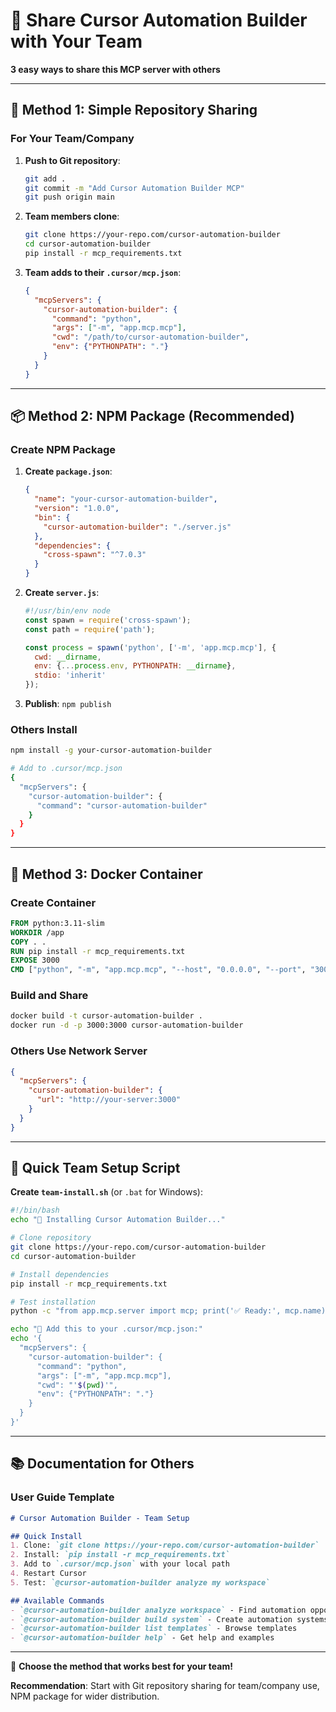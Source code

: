 # 🚀 Share Cursor Automation Builder with Your Team

**3 easy ways to share this MCP server with others**

---

## 🎯 **Method 1: Simple Repository Sharing** 

### **For Your Team/Company**
1. **Push to Git repository**:
   ```bash
   git add .
   git commit -m "Add Cursor Automation Builder MCP"
   git push origin main
   ```

2. **Team members clone**:
   ```bash
   git clone https://your-repo.com/cursor-automation-builder
   cd cursor-automation-builder
   pip install -r mcp_requirements.txt
   ```

3. **Team adds to their `.cursor/mcp.json`**:
   ```json
   {
     "mcpServers": {
       "cursor-automation-builder": {
         "command": "python",
         "args": ["-m", "app.mcp.mcp"],
         "cwd": "/path/to/cursor-automation-builder",
         "env": {"PYTHONPATH": "."}
       }
     }
   }
   ```

---

## 📦 **Method 2: NPM Package (Recommended)**

### **Create NPM Package**
1. **Create `package.json`**:
   ```json
   {
     "name": "your-cursor-automation-builder",
     "version": "1.0.0",
     "bin": {
       "cursor-automation-builder": "./server.js"
     },
     "dependencies": {
       "cross-spawn": "^7.0.3"
     }
   }
   ```

2. **Create `server.js`**:
   ```javascript
   #!/usr/bin/env node
   const spawn = require('cross-spawn');
   const path = require('path');
   
   const process = spawn('python', ['-m', 'app.mcp.mcp'], {
     cwd: __dirname,
     env: {...process.env, PYTHONPATH: __dirname},
     stdio: 'inherit'
   });
   ```

3. **Publish**: `npm publish`

### **Others Install**
```bash
npm install -g your-cursor-automation-builder

# Add to .cursor/mcp.json
{
  "mcpServers": {
    "cursor-automation-builder": {
      "command": "cursor-automation-builder"
    }
  }
}
```

---

## 🐳 **Method 3: Docker Container**

### **Create Container**
```dockerfile
FROM python:3.11-slim
WORKDIR /app
COPY . .
RUN pip install -r mcp_requirements.txt
EXPOSE 3000
CMD ["python", "-m", "app.mcp.mcp", "--host", "0.0.0.0", "--port", "3000"]
```

### **Build and Share**
```bash
docker build -t cursor-automation-builder .
docker run -d -p 3000:3000 cursor-automation-builder
```

### **Others Use Network Server**
```json
{
  "mcpServers": {
    "cursor-automation-builder": {
      "url": "http://your-server:3000"
    }
  }
}
```

---

## 🎯 **Quick Team Setup Script**

**Create `team-install.sh`** (or `.bat` for Windows):
```bash
#!/bin/bash
echo "🚀 Installing Cursor Automation Builder..."

# Clone repository
git clone https://your-repo.com/cursor-automation-builder
cd cursor-automation-builder

# Install dependencies
pip install -r mcp_requirements.txt

# Test installation
python -c "from app.mcp.server import mcp; print('✅ Ready:', mcp.name)"

echo "📝 Add this to your .cursor/mcp.json:"
echo '{
  "mcpServers": {
    "cursor-automation-builder": {
      "command": "python",
      "args": ["-m", "app.mcp.mcp"],
      "cwd": "'$(pwd)'",
      "env": {"PYTHONPATH": "."}
    }
  }
}'
```

---

## 📚 **Documentation for Others**

### **User Guide Template**
```markdown
# Cursor Automation Builder - Team Setup

## Quick Install
1. Clone: `git clone https://your-repo.com/cursor-automation-builder`
2. Install: `pip install -r mcp_requirements.txt`
3. Add to `.cursor/mcp.json` with your local path
4. Restart Cursor
5. Test: `@cursor-automation-builder analyze my workspace`

## Available Commands
- `@cursor-automation-builder analyze workspace` - Find automation opportunities
- `@cursor-automation-builder build system` - Create automation systems
- `@cursor-automation-builder list templates` - Browse templates
- `@cursor-automation-builder help` - Get help and examples
```

---

🎯 **Choose the method that works best for your team!**

**Recommendation**: Start with Git repository sharing for team/company use, NPM package for wider distribution.